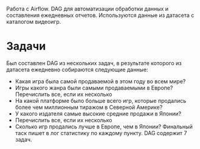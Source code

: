 Работа с Airflow. DAG для автоматизации обработки данных и составления ежедневных отчетов. Используются данные из датасета с каталогом видеоигр.

# Задачи
Был составлен DAG из нескольких задач, в результате которого из датасета ежедневно собираются следующие данные:

 - Какая игра была самой продаваемой в этом году во всем мире?
 - Игры какого жанра были самыми продаваемыми в Европе? Перечислить все, если их несколько
 - На какой платформе было больше всего игр, которые продались более чем миллионным тиражом в Северной Америке?
 - У какого издателя самые высокие средние продажи в Японии?
 - Перечислить все, если их несколько
 - Сколько игр продались лучше в Европе, чем в Японии?
Финальный таск пишет в лог статистику по каждому пункту. DAG содержит 7 задач.

